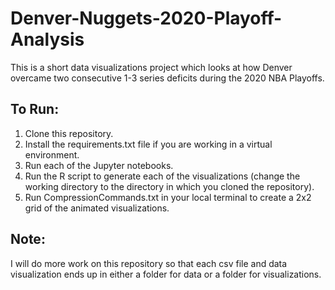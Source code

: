 # Denver-Nuggets-2020-Playoff-Analysis
This is a short data visualizations project which looks at how Denver overcame two consecutive 1-3 series deficits during the 2020 NBA Playoffs.
## To Run:
1. Clone this repository.
2. Install the requirements.txt file if you are working in a virtual environment.
3. Run each of the Jupyter notebooks.
4. Run the R script to generate each of the visualizations (change the working directory to the directory in which you cloned the repository).
5. Run CompressionCommands.txt in your local terminal to create a 2x2 grid of the animated visualizations.
## Note:
I will do more work on this repository so that each csv file and data visualization ends up in either a folder for data or a folder for visualizations.
